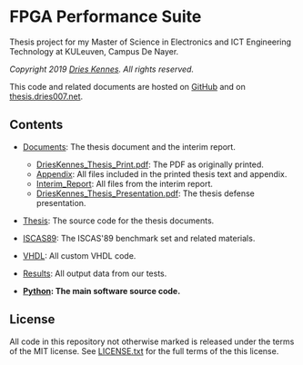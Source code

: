 # FPGA Performance Suite

Thesis project for my Master of Science in Electronics and ICT Engineering Technology at KULeuven, Campus De Nayer.

_Copyright 2019 [Dries Kennes](https://dries007.net). All rights reserved._

This code and related documents are hosted on [GitHub](https://github.com/dries007/FPGAPerformanceSuite) and on [thesis.dries007.net](https://thesis.dries007.net).

## Contents

+ [Documents](Documents): The thesis document and the interim report.

  + [DriesKennes_Thesis_Print.pdf](Documents/DriesKennes_Thesis_Print.pdf): The PDF as originally printed.
  + [Appendix](Documents/Appendix): All files included in the printed thesis text and appendix.
  + [Interim_Report](Documents/Interim_Report): All files from the interim report.
  + [DriesKennes_Thesis_Presentation.pdf](Documents/DriesKennes_Thesis_Presentation.pdf): The thesis defense presentation.

+ [Thesis](Thesis): The source code for the thesis documents.
+ [ISCAS89](ISCAS89): The ISCAS'89 benchmark set and related materials.
+ [VHDL](VHDL): All custom VHDL code.
+ [Results](Results): All output data from our tests.
+ **[Python](Python): The main software source code.**

## License

All code in this repository not otherwise marked is released under the terms of the MIT license. See [LICENSE.txt](LICENSE.txt) for the full terms of the this license.
